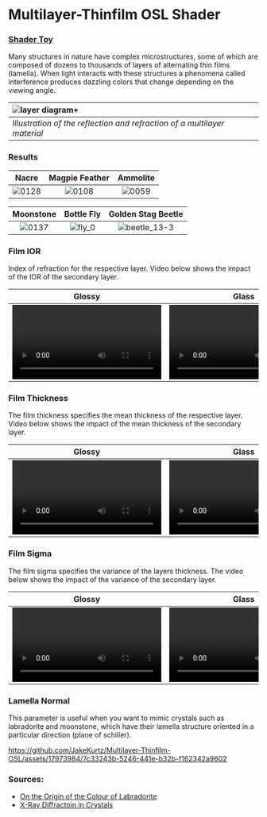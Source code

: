 # Multilayer-Thinfilm OSL Shader
### [Shader Toy](https://www.shadertoy.com/view/4cfXRl)

Many structures in nature have complex microstructures, some of which are composed of dozens to thousands of layers of alternating thin films (lamella). When light interacts with these structures a phenomena called interference produces dazzling colors that change depending on the viewing angle.

| ![layer diagram+](https://github.com/JakeKurtz/Multilayer-Thinfilm-OSL/assets/17973984/6580ba1a-c1c4-4c47-811a-af6a05bcb629) | 
|:--| 
| *Illustration of the reflection and refraction of a multilayer material* |

### Results

| Nacre | Magpie Feather | Ammolite |
| :-: | :-: | :-: |
| ![0128](https://github.com/JakeKurtz/Multilayer-Thinfilm-OSL/assets/17973984/63067f75-e5fd-4ba1-b735-4dba3b88e033) | ![0108](https://github.com/JakeKurtz/Multilayer-Thinfilm-OSL/assets/17973984/d649ec31-bfb8-4ed9-b6e4-0f17617e7f86) | ![0059](https://github.com/JakeKurtz/Multilayer-Thinfilm-OSL/assets/17973984/ac803f95-e976-435a-ad99-2c3fe3764d3c) |

| Moonstone | Bottle Fly | Golden Stag Beetle |
| :-: | :-: | :-: |
| ![0137](https://github.com/JakeKurtz/Multilayer-Thinfilm-OSL/assets/17973984/be68f4b2-b0a4-438e-a097-268ed9b8a525) | ![fly_0](https://github.com/JakeKurtz/Multilayer-Thinfilm-OSL/assets/17973984/6ac4a80b-eac2-4ead-af16-5f04ac97e075) | ![beetle_13-3](https://github.com/JakeKurtz/Multilayer-Thinfilm-OSL/assets/17973984/00149420-1ab8-435a-996f-0b22198b6435) |

### Film IOR
Index of refraction for the respective layer. Video below shows the impact of the IOR of the secondary layer.

| Glossy | Glass |
| :-: | :-: |
| <video src="https://github.com/JakeKurtz/Multilayer-Thinfilm-OSL/assets/17973984/166c24cb-7bbb-45c9-833c-1b6ad0a0d7c2" > | <video src="https://github.com/JakeKurtz/Multilayer-Thinfilm-OSL/assets/17973984/42474f69-8676-474d-9ef6-aacd22dff38f" > |

### Film Thickness
The film thickness specifies the mean thickness of the respective layer. Video below shows the impact of the mean thickness of the secondary layer.

| Glossy | Glass |
| :-: | :-: |
| <video src="https://github.com/JakeKurtz/Multilayer-Thinfilm-OSL/assets/17973984/cd8d6e3d-2de1-4099-b8cd-ac6e72ccd872" > | <video src="https://github.com/JakeKurtz/Multilayer-Thinfilm-OSL/assets/17973984/ad6121a2-59fa-40e4-bada-0b6ab6f275de" > |

### Film Sigma
The film sigma specifies the variance of the layers thickness. The video below shows the impact of the variance of the secondary layer.

| Glossy | Glass |
| :-: | :-: |
|  <video src="https://github.com/JakeKurtz/Multilayer-Thinfilm-OSL/assets/17973984/2d9d6615-4cd4-4c9e-9150-4ea8c2d1eae1" >| <video src="https://github.com/JakeKurtz/Multilayer-Thinfilm-OSL/assets/17973984/7130e194-0269-448d-b60e-bd09b515130b" > |

### Lamella Normal
This parameter is useful when you want to mimic crystals such as labradorite and moonstone, which have their lamella structure oriented in a particular direction (plane of schiller).

https://github.com/JakeKurtz/Multilayer-Thinfilm-OSL/assets/17973984/7c33243b-5246-441e-b32b-f162342a9602

### Sources:
  - [On the Origin of the Colour of Labradorite](https://onlinelibrary.wiley.com/doi/abs/10.1002/pssb.19660180123)
  - [X-Ray Diffractoin in Crystals](https://drxaplicacionesmx.files.wordpress.com/2009/10/guinier_x-ray_diffraction_in_crystals1.pdf)



